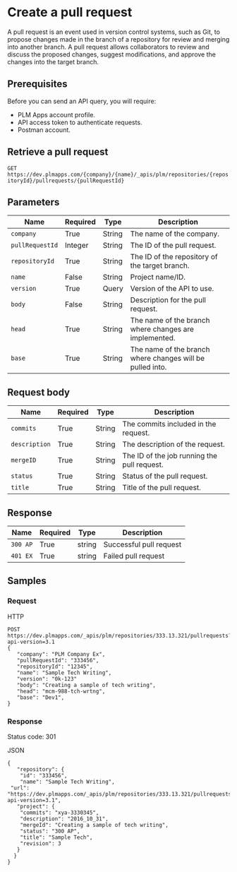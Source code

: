 # Create a pull request
A pull request is an event used in version control systems, such as Git, to propose changes made in the branch of a repository for review and merging into another branch. A pull request allows collaborators to review and discuss the proposed changes, suggest modifications, and approve the changes into the target branch. 

## Prerequisites 
Before you can send an API query, you will require:
- PLM Apps account profile.
- API access token to authenticate requests.
- Postman account.

## Retrieve a pull request
`GET https://dev.plmapps.com/{company}/{name}/_apis/plm/repositories/{repositoryId}/pullrequests/{pullRequestId}`

## Parameters
| Name | Required | Type | Description |
| ----------- | ----------- | ----------- | ----------- |
| `company` | True | String | The name of the company. |
| `pullRequestId` | Integer | String | The ID of the pull request. |
| `repositoryId` | True | String | The ID of the repository of the target branch. |
| `name` | False | String | Project name/ID. |
| `version` | True | Query | Version of the API to use. |
| `body` | False | String | Description for the pull request. |
| `head` | True | String | The name of the branch where changes are implemented. |
| `base` | True | String | The name of the branch where changes will be pulled into. |

## Request body
| Name | Required | Type | Description |
| ----------- | ----------- | ----------- | ----------- |
| `commits` | True | String | The commits included in the request. |
| `description` | True | String | The description of the request. |
| `mergeID` | True | String | The ID of the job running the pull request. |
| `status` | True | String | Status of the pull request. |
| `title` | True | String | Title of the pull request. |

## Response
| Name | Required | Type | Description |
| ----------- | ----------- | ----------- | ----------- |
| `300 AP` | True | string | Successful pull request |
| `401 EX` | True | string | Failed pull request |

## Samples
### Request
HTTP

```
POST https://dev.plmapps.com/_apis/plm/repositories/333.13.321/pullrequests?api-version=3.1
{
   "company": "PLM Company Ex",
   "pullRequestId": "333456",
   "repositoryId": "12345",
   "name": "Sample Tech Writing",
   "version": "0k-123"
   "body": "Creating a sample of tech writing",
   "head": "mcm-988-tch-wrtng",
   "base": "Dev1",
}
```

### Response
Status code: 301

JSON

```
{
   "repository": {
    "id": "333456",
    "name": "Sample Tech Writing",
 "url": "https://dev.plmapps.com/_apis/plm/repositories/333.13.321/pullrequests?api-version=3.1",
   "project": {
    "commits": "xya-3330345",
    "description": "2016_10_31",
    "mergeId": "Creating a sample of tech writing",
    "status": "300 AP",
    "title": "Sample Tech",
    "revision": 3
   }
  }
}
```
